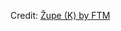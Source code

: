 <div id="observablehq-zupe_header-baa70286"></div>
<div id="observablehq-zupe_plot-baa70286"></div>
<div id="observablehq-zupe_GEO-baa70286"></div>
<p>Credit: <a href="https://observablehq.com/d/426321f4775c6ab3">Župe (K) by FTM</a></p>

<link rel="stylesheet" href="https://cdn.jsdelivr.net/npm/@observablehq/inspector@5/dist/inspector.css">
<script type="module">
import {Runtime, Inspector} from "https://cdn.jsdelivr.net/npm/@observablehq/runtime@5/dist/runtime.js";
import define from "https://api.observablehq.com/d/426321f4775c6ab3.js?v=4";
new Runtime().module(define, name => {
  if (name === "zupe_header") return new Inspector(document.querySelector("#observablehq-zupe_header-baa70286"));
  if (name === "zupe_plot") return new Inspector(document.querySelector("#observablehq-zupe_plot-baa70286"));
  if (name === "zupe_GEO") return new Inspector(document.querySelector("#observablehq-zupe_GEO-baa70286"));
});
</script>
